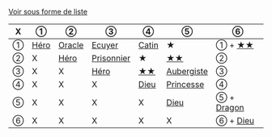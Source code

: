 [Voir sous forme de liste](index)

X | ①                       | ②                         | ③                               | ④                        | ⑤                              | ⑥ 
--|-------------------------|---------------------------|---------------------------------|--------------------------|--------------------------------|---
① | [Héro](special/attaque) | [Oracle](special/attaque) | [Ecuyer](roles/ecuyer)          | [Catin](special/attaque) | ★                             | ① + [★★](special/attaque)  
② | X                       | [Héro](special/attaque)   | [Prisonnier](roles/prisonnier)  | ★                       | [★★](special/attaque)         | ② 
③ | X                       | X                         | [Héro](special/attaque)         | [★★](special/attaque)   | [Aubergiste](roles/aubergiste) | ③ 
④ | X                       | X                         | X                               | [Dieu](special/attaque)  | [Princesse](roles/princesse)   | ④ 
⑤ | X                       | X                         | X                               | X                        | [Dieu](special/attaque)        | ⑤ + [Dragon](roles/dragon)  
⑥ | X                       | X                         | X                               | X                        | X                              | ⑥ + [Dieu](special/attaque)  
